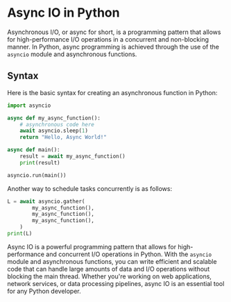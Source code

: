 
# Async IO in Python
Asynchronous I/O, or async for short, is a programming pattern that allows for high-performance I/O operations in a concurrent and non-blocking manner. In Python, async programming is achieved through the use of the `asyncio` module and asynchronous functions.

## Syntax
Here is the basic syntax for creating an asynchronous function in Python:
```python
import asyncio

async def my_async_function():
    # asynchronous code here
    await asyncio.sleep(1)
    return "Hello, Async World!"

async def main():
    result = await my_async_function()
    print(result)

asyncio.run(main())
```

Another way to schedule tasks concurrently is as follows: 
``` python  
L = await asyncio.gather(
        my_async_function(),
        my_async_function(),
        my_async_function(),
    )
print(L)
```
Async IO is a powerful programming pattern that allows for high-performance and concurrent I/O operations in Python. With the `asyncio` module and asynchronous functions, you can write efficient and scalable code that can handle large amounts of data and I/O operations without blocking the main thread. Whether you're working on web applications, network services, or data processing pipelines, async IO is an essential tool for any Python developer.
